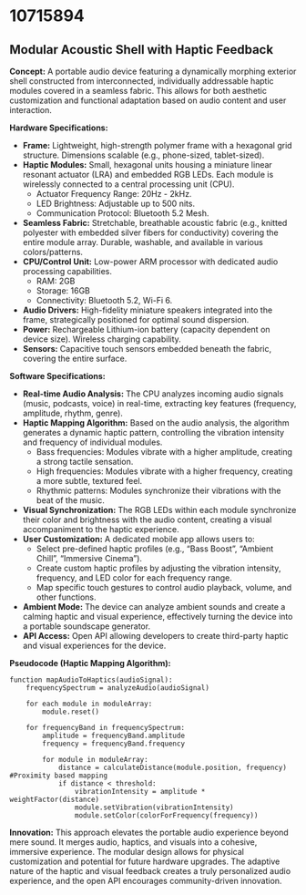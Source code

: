 # 10715894

## Modular Acoustic Shell with Haptic Feedback

**Concept:** A portable audio device featuring a dynamically morphing exterior shell constructed from interconnected, individually addressable haptic modules covered in a seamless fabric. This allows for both aesthetic customization and functional adaptation based on audio content and user interaction.

**Hardware Specifications:**

*   **Frame:** Lightweight, high-strength polymer frame with a hexagonal grid structure. Dimensions scalable (e.g., phone-sized, tablet-sized).
*   **Haptic Modules:** Small, hexagonal units housing a miniature linear resonant actuator (LRA) and embedded RGB LEDs. Each module is wirelessly connected to a central processing unit (CPU).
    *   Actuator Frequency Range: 20Hz - 2kHz.
    *   LED Brightness: Adjustable up to 500 nits.
    *   Communication Protocol: Bluetooth 5.2 Mesh.
*   **Seamless Fabric:** Stretchable, breathable acoustic fabric (e.g., knitted polyester with embedded silver fibers for conductivity) covering the entire module array. Durable, washable, and available in various colors/patterns.
*   **CPU/Control Unit:** Low-power ARM processor with dedicated audio processing capabilities.
    *   RAM: 2GB
    *   Storage: 16GB
    *   Connectivity: Bluetooth 5.2, Wi-Fi 6.
*   **Audio Drivers:** High-fidelity miniature speakers integrated into the frame, strategically positioned for optimal sound dispersion.
*   **Power:** Rechargeable Lithium-ion battery (capacity dependent on device size). Wireless charging capability.
*   **Sensors:** Capacitive touch sensors embedded beneath the fabric, covering the entire surface.

**Software Specifications:**

*   **Real-time Audio Analysis:** The CPU analyzes incoming audio signals (music, podcasts, voice) in real-time, extracting key features (frequency, amplitude, rhythm, genre).
*   **Haptic Mapping Algorithm:** Based on the audio analysis, the algorithm generates a dynamic haptic pattern, controlling the vibration intensity and frequency of individual modules.
    *   Bass frequencies: Modules vibrate with a higher amplitude, creating a strong tactile sensation.
    *   High frequencies: Modules vibrate with a higher frequency, creating a more subtle, textured feel.
    *   Rhythmic patterns: Modules synchronize their vibrations with the beat of the music.
*   **Visual Synchronization:** The RGB LEDs within each module synchronize their color and brightness with the audio content, creating a visual accompaniment to the haptic experience.
*   **User Customization:** A dedicated mobile app allows users to:
    *   Select pre-defined haptic profiles (e.g., “Bass Boost”, “Ambient Chill”, “Immersive Cinema”).
    *   Create custom haptic profiles by adjusting the vibration intensity, frequency, and LED color for each frequency range.
    *   Map specific touch gestures to control audio playback, volume, and other functions.
*   **Ambient Mode:** The device can analyze ambient sounds and create a calming haptic and visual experience, effectively turning the device into a portable soundscape generator.
*   **API Access:** Open API allowing developers to create third-party haptic and visual experiences for the device.

**Pseudocode (Haptic Mapping Algorithm):**

```
function mapAudioToHaptics(audioSignal):
    frequencySpectrum = analyzeAudio(audioSignal)

    for each module in moduleArray:
        module.reset()

    for frequencyBand in frequencySpectrum:
        amplitude = frequencyBand.amplitude
        frequency = frequencyBand.frequency

        for module in moduleArray:
            distance = calculateDistance(module.position, frequency) #Proximity based mapping
            if distance < threshold:
                vibrationIntensity = amplitude * weightFactor(distance)
                module.setVibration(vibrationIntensity)
                module.setColor(colorForFrequency(frequency))
```

**Innovation:** This approach elevates the portable audio experience beyond mere sound. It merges audio, haptics, and visuals into a cohesive, immersive experience. The modular design allows for physical customization and potential for future hardware upgrades. The adaptive nature of the haptic and visual feedback creates a truly personalized audio experience, and the open API encourages community-driven innovation.
